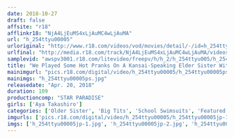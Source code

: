 ```yaml
---
date: 2018-10-27
draft: false
affsite: "r18"
afflinkr18: "NjA4LjEuMS4xLjAuMC4wLjAuMA"
url: "h_254ttyu00005"
urloriginal: "http://www.r18.com/videos/vod/movies/detail/-/id=h_254ttyu00005"
urlfinal: "http://media.r18.com/track/NjA4LjEuMS4xLjAuMC4wLjAuMA/videos/vod/movies/detail/-/id=h_254ttyu00005"
samplevid: "awspv3001.r18.com/litevideo/freepv/h/h_2/h_254ttyu005/h_254ttyu005_dmb_w.mp4"
title: "We Played Some Hot Pranks On A Kansai-Speaking Elder Sister With Colossal Tits Who Works At An Electronics Store Sayaka Takagi"
mainimgurl: "pics.r18.com/digital/video/h_254ttyu00005/h_254ttyu00005ps.jpg"
mainimgs: "h_254ttyu00005ps.jpg"
releasedate: "Apr. 20, 2018"
duration: 109
productioncomp: "STAR PARADISE"
girls: ['Aya Takashiro']
categories: ['Older Sister', 'Big Tits', 'School Swimsuits', 'Featured Actress', 'Pranks', 'Hi-Def']
imgurls: ['pics.r18.com/digital/video/h_254ttyu00005/h_254ttyu00005jp-1.jpg', 'pics.r18.com/digital/video/h_254ttyu00005/h_254ttyu00005jp-2.jpg', 'pics.r18.com/digital/video/h_254ttyu00005/h_254ttyu00005jp-3.jpg', 'pics.r18.com/digital/video/h_254ttyu00005/h_254ttyu00005jp-4.jpg', 'pics.r18.com/digital/video/h_254ttyu00005/h_254ttyu00005jp-5.jpg', 'pics.r18.com/digital/video/h_254ttyu00005/h_254ttyu00005jp-6.jpg', 'pics.r18.com/digital/video/h_254ttyu00005/h_254ttyu00005jp-7.jpg', 'pics.r18.com/digital/video/h_254ttyu00005/h_254ttyu00005jp-8.jpg', 'pics.r18.com/digital/video/h_254ttyu00005/h_254ttyu00005jp-9.jpg', 'pics.r18.com/digital/video/h_254ttyu00005/h_254ttyu00005jp-10.jpg', 'pics.r18.com/digital/video/h_254ttyu00005/h_254ttyu00005jp-11.jpg', 'pics.r18.com/digital/video/h_254ttyu00005/h_254ttyu00005jp-12.jpg', 'pics.r18.com/digital/video/h_254ttyu00005/h_254ttyu00005jp-13.jpg', 'pics.r18.com/digital/video/h_254ttyu00005/h_254ttyu00005jp-14.jpg', 'pics.r18.com/digital/video/h_254ttyu00005/h_254ttyu00005jp-15.jpg', 'pics.r18.com/digital/video/h_254ttyu00005/h_254ttyu00005jp-16.jpg', 'pics.r18.com/digital/video/h_254ttyu00005/h_254ttyu00005jp-17.jpg', 'pics.r18.com/digital/video/h_254ttyu00005/h_254ttyu00005jp-18.jpg', 'pics.r18.com/digital/video/h_254ttyu00005/h_254ttyu00005jp-19.jpg', 'pics.r18.com/digital/video/h_254ttyu00005/h_254ttyu00005jp-20.jpg']
imgs: ['h_254ttyu00005jp-1.jpg', 'h_254ttyu00005jp-2.jpg', 'h_254ttyu00005jp-3.jpg', 'h_254ttyu00005jp-4.jpg', 'h_254ttyu00005jp-5.jpg', 'h_254ttyu00005jp-6.jpg', 'h_254ttyu00005jp-7.jpg', 'h_254ttyu00005jp-8.jpg', 'h_254ttyu00005jp-9.jpg', 'h_254ttyu00005jp-10.jpg', 'h_254ttyu00005jp-11.jpg', 'h_254ttyu00005jp-12.jpg', 'h_254ttyu00005jp-13.jpg', 'h_254ttyu00005jp-14.jpg', 'h_254ttyu00005jp-15.jpg', 'h_254ttyu00005jp-16.jpg', 'h_254ttyu00005jp-17.jpg', 'h_254ttyu00005jp-18.jpg', 'h_254ttyu00005jp-19.jpg', 'h_254ttyu00005jp-20.jpg']
---
```

